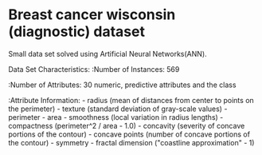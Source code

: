 # Breast cancer wisconsin (diagnostic) dataset
Small data set solved using Artificial Neural Networks(ANN).

Data Set Characteristics:
:Number of Instances: 569

:Number of Attributes: 30 numeric, predictive attributes and the class

:Attribute Information:
    - radius (mean of distances from center to points on the perimeter)
    - texture (standard deviation of gray-scale values)
    - perimeter
    - area
    - smoothness (local variation in radius lengths)
    - compactness (perimeter^2 / area - 1.0)
    - concavity (severity of concave portions of the contour)
    - concave points (number of concave portions of the contour)
    - symmetry 
    - fractal dimension ("coastline approximation" - 1)
